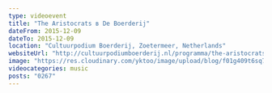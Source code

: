 ```yaml
---
type: videoevent
title: "The Aristocrats в De Boerderij"
dateFrom: 2015-12-09
dateTo: 2015-12-09
location: "Cultuurpodium Boerderij, Zoetermeer, Netherlands"
websiteUrl: "http://cultuurpodiumboerderij.nl/programma/the-aristocrats-2/"
image: "https://res.cloudinary.com/yktoo/image/upload/blog/f01g409t6sq70951.jpg"
videocategories: music
posts: "0267"
---
```


